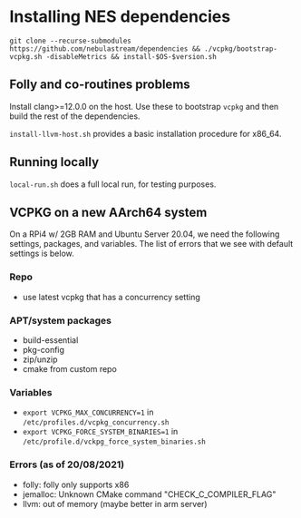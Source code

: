 # Installing NES dependencies
`git clone --recurse-submodules https://github.com/nebulastream/dependencies && ./vcpkg/bootstrap-vcpkg.sh -disableMetrics && install-$OS-$version.sh`

## Folly and co-routines problems
Install clang>=12.0.0 on the host. Use these to bootstrap `vcpkg` and then build the rest of the dependencies.

`install-llvm-host.sh` provides a basic installation procedure for x86_64.


## Running locally
`local-run.sh` does a full local run, for testing purposes.

## VCPKG on a new AArch64 system
On a RPi4 w/ 2GB RAM and Ubuntu Server 20.04, we need the following settings, packages, and variables. The list of errors that we see with default settings is below.

### Repo
- use latest vcpkg that has a concurrency setting

### APT/system packages
- build-essential
- pkg-config
- zip/unzip
- cmake from custom repo

### Variables
- `export VCPKG_MAX_CONCURRENCY=1` in `/etc/profiles.d/vcpkg_concurrency.sh`
- `export VCPKG_FORCE_SYSTEM_BINARIES=1` in `/etc/profile.d/vckpg_force_system_binaries.sh`

### Errors (as of 20/08/2021)
- folly: folly only supports x86
- jemalloc: Unknown CMake command "CHECK_C_COMPILER_FLAG"
- llvm: out of memory (maybe better in arm server)
